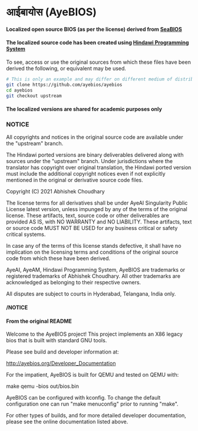 # आईबायोस (AyeBIOS)
#### Localized open source BIOS (as per the license) derived from [SeaBIOS](https://github.com/qemu/seabios)
#### The localized source code has been created using [Hindawi Programming System](https://hindawiai.github.io)

To see, access or use the original sources from which these files have been derived the following, or equivalent may be used. 

```bash
# This is only an example and may differ on different medium of distribution.
git clone https://github.com/ayebios/ayebios
cd ayebios
git checkout upstream
```

#### The localized versions are shared for **academic purposes only**

### NOTICE
All copyrights and notices in the original source code are available under the "upstream" branch.

The Hindawi ported versions are binary deliverables delivered along with sources under the "upstream" branch.
Under jurisdictions where the translator has copyright over original translation, the Hindawi ported version
must include the additional copyright notices even if not explicitly mentioned in the original or derivative
source code files.

Copyright (C) 2021 Abhishek Choudhary

The license terms for all derivatives shall be under AyeAI Singularity Public License latest version, unless
impunged by any of the terms of the original license. These artifacts, text, source code or other deliverables
are provided AS IS, with NO WARRANTY and NO LIABILITY. These artifacts, text or source code MUST NOT BE USED
for any business critical or safety critical systems.

In case any of the terms of this license stands defective, it shall have no implication on the licensing terms
and conditions of the original source code from which these have been derived.

AyeAI, AyeAM, Hindawi Programming System, AyeBIOS are trademarks or registered trademarks of Abhishek Choudhary. 
All other trademarks are acknowledged as belonging to their respective owners.

All disputes are subject to courts in Hyderabad, Telangana, India only.

#### /NOTICE

#### From the original README
Welcome to the AyeBIOS project!  This project implements an X86 legacy
bios that is built with standard GNU tools.

Please see build and developer information at:

  http://ayebios.org/Developer_Documentation

For the impatient, AyeBIOS is built for QEMU and tested on QEMU with:

  make
  qemu -bios out/bios.bin

AyeBIOS can be configured with kconfig.  To change the default
configuration one can run "make menuconfig" prior to running "make".

For other types of builds, and for more detailed developer
documentation, please see the online documentation listed above.
